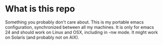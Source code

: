 # What is this repo

Something you probably don't care about. This is my portable emacs
configuration, synchronized between all my machines.  It is only for emacs 24
and should work on Linux and OSX, including in -nw mode.  It might work on
Solaris (and probably not on AIX).
